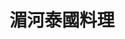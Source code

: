 ---
title: "湄河泰國料理"
description: "湄河泰國料理"
layout: shop
keywords:
  - 美食競賽
  - 台灣美食
  - 美食精選
datePublished: "2025-06-30"
dateModified: "2025-07-06"
city: "台北市"
district: "大安區"
address: "台北市大安區延吉街157-3號"
phone: "0227523051"
geo: "25.039559842386122, 121.55507075319439"
google_map: "https://maps.app.goo.gl/pkiRsKHubQYLMPXt9"
footinder: "https://footinder.com.tw/%E5%8F%B0%E5%8C%97%E5%B8%82%E5%A4%A7%E5%AE%89%E5%8D%80/36601/"
official: "https://www.facebook.com/MaekungRestaurant/"
award:
  - name: "500盤"
    year: "2024"
    entries:
      - dishes:
          - "香蘭雞"

---